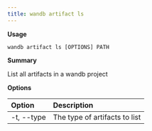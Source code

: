 ```yaml
---
title: wandb artifact ls
---
```

**Usage**

`wandb artifact ls [OPTIONS] PATH`

**Summary**

List all artifacts in a wandb project

**Options**

| **Option** | **Description** |
| :--- | :--- |
| -t, --type | The type of artifacts to list |

